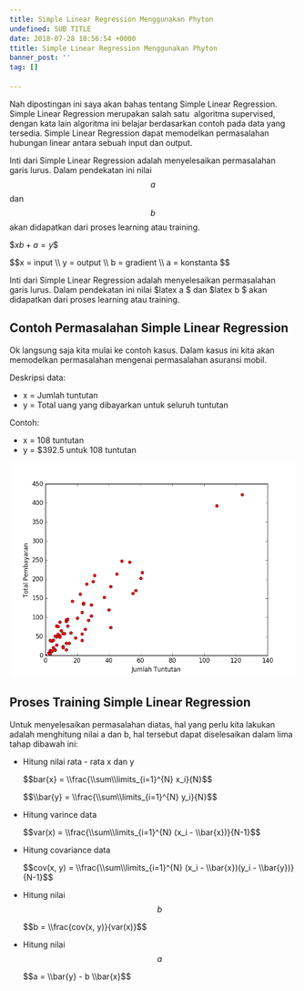 ```yaml
---
title: Simple Linear Regression Menggunakan Phyton
undefined: SUB TITLE
date: 2018-07-28 10:56:54 +0000
ttitle: Simple Linear Regression Menggunakan Phyton
banner_post: ''
tag: []

---
```

Nah dipostingan ini saya akan bahas tentang Simple Linear Regression. Simple Linear Regression merupakan salah satu  algoritma supervised, dengan kata lain algoritma ini belajar berdasarkan contoh pada data yang tersedia. Simple Linear Regression dapat memodelkan permasalahan hubungan linear antara sebuah input dan output.

Inti dari Simple Linear Regression adalah menyelesaikan permasalahan garis lurus. Dalam pendekatan ini nilai $$a$$ dan $$b$$ akan didapatkan dari proses learning atau training.

\$$xb + a = y$$

\$$x = input \\\\ y = output \\\\ b = gradient \\\\ a = konstanta $$

Inti dari Simple Linear Regression adalah menyelesaikan permasalahan garis lurus. Dalam pendekatan ini nilai $latex a $ dan $latex b $ akan didapatkan dari proses learning atau training.

## Contoh Permasalahan Simple Linear Regression

Ok langsung saja kita mulai ke contoh kasus. Dalam kasus ini kita akan memodelkan permasalahan mengenai permasalahan asuransi mobil.

Deskripsi data:

* x = Jumlah tuntutan
* y = Total uang yang dibayarkan untuk seluruh tuntutan

Contoh:

* x = 108 tuntutan
* y = $392.5 untuk 108 tuntutan

![Penyebaran data](/assets/DataRelation.png "Penyebaran data")

## Proses Training Simple Linear Regression

Untuk menyelesaikan permasalahan diatas, hal yang perlu kita lakukan adalah menghitung nilai a dan b, hal tersebut dapat diselesaikan dalam lima tahap dibawah ini:

* Hitung nilai rata - rata x dan y

  \$$bar{x} = \\frac{\\sum\\limits_{i=1}^{N} x_i}{N}$$

  \$$\\bar{y} = \\frac{\\sum\\limits_{i=1}^{N} y_i}{N}$$
* Hitung varince data

  \$$var(x) = \\frac{\\sum\\limits_{i=1}^{N} (x_i - \\bar{x})}{N-1}$$
* Hitung covariance data

  \$$cov(x, y) = \\frac{\\sum\\limits_{i=1}^{N} (x_i - \\bar{x})(y_i - \\bar{y})}{N-1}$$
* Hitung nilai $$b$$  

  \$$b = \\frac{cov(x, y)}{var(x)}$$
* Hitung nilai $$a$$

  \$$a = \\bar{y} - b \\bar{x}$$  